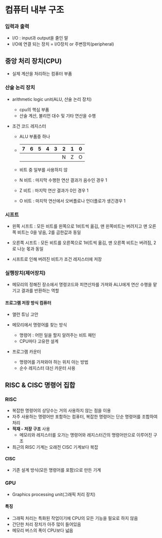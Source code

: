 # 컴퓨터 내부 구조

### 입력과 출력

- I/O : input과 output을 줄인 말
- I/O에 연결 되는 장치 = I/O장치 or 주변장치(peripheral)



## 중앙 처리 장치(CPU)

- 실제 계산을 처리하는 컴퓨터 부품

### 산술 논리 장치

- arithmetic logic unit(ALU, 산술 논리 장치)
  - cpu의 핵심 부품
  - 산술 계산, 불리언 대수 및 기타 연산을 수행

- 조건 코드 레지스터

  - ALU 부품중 하나

  - | 7    | 6    | 5    | 4    | 3    | 2    | 1    | 0    |
    | ---- | ---- | ---- | ---- | ---- | ---- | ---- | ---- |
    |      |      |      |      |      | N    | Z    | O    |

  - 비트 중 일부를 사용하지 않
  - N 비트 : 마지막 수행한 연산 결과가 음수인 경우 1
  - Z 비트 : 마지막 연산 결과가 0인 경우 1
  - O 비트 : 마지막 연산에서 오버플로나 언더플로가 생긴경우 1

### 시프트

- 왼쪽 시프트 : 모든 비트를 왼쪽으로 1비트씩 옮김, 맨 왼쪽비트는 버려지고 맨 오른쪽 비트는 0을 넣음, 2를 곱한값과 동일
- 오른쪽 시프트 : 모든 비트를 오른쪽으로 1비트씩 옮김, 맨 오른쪽 비트는 버려짐, 2로 나눈 몫과 동일

- 시프트로 인해 버려진 비트가 조건 레지스터에 저장



### 실행장치(제어장치)

- 메모리의 정해진 장소에서 명령코드와 피연산자를 가져와 ALU에게 연산 수행을 맡기고 결과를 반환하는 역할

#### 프로그램 저장 방식 컴퓨터

- 앨런 튜닝 고안
- 메모리에서 명령어를 찾는 방식
  - 명령어 : 어떤 일을 할지 알려주는 비트 패턴
  - CPU마다 고유한 설계

- 프로그램 카운터
  - 명령어를 가져와야 하는 위치 아는 방법
  - 순수 레지스터 대신 카운터 사용



## RISC & CISC 명령어 집합

### RISC

- 복잡한 명령어의 상당수는 거의 사용하지 않는 점을 이용
- 자주 사용하는 명령어만 포함하는 컴퓨터, 복잡한 명령어는 단순 명령어를 조합하여 처리
- **적재 - 저장 구조** 사용
  - 메모리와 레지스터를 오가는 명령어와 레지스터간의 명령어만으로 이루어진 구조
- 최근의 RISC 기계는 오래전 CISC 기계보다 복잡

#### CISC

- 기존 설계 방식(모든 명령어를 포함)으로 만든 기계



### GPU

- Graphics processing unit(그래픽 처리 장치)

#### 특징 

- 그래픽 처리는 특화된 작업이기에 CPU의 모든 기능을 필요로 하지 않음
- 간단한 처리 장치가 아주 많이 들어있음
- 메모리 버스의 폭이 CPU보다 넓음